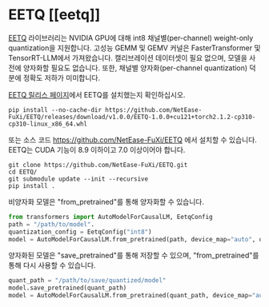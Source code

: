 <!--Copyright 2024 The HuggingFace Team. All rights reserved.

Licensed under the Apache License, Version 2.0 (the "License"); you may not use this file except in compliance with
the License. You may obtain a copy of the License at

http://www.apache.org/licenses/LICENSE-2.0

Unless required by applicable law or agreed to in writing, software distributed under the License is distributed on
an "AS IS" BASIS, WITHOUT WARRANTIES OR CONDITIONS OF ANY KIND, either express or implied. See the License for the
specific language governing permissions and limitations under the License.

⚠️ Note that this file is in Markdown but contain specific syntax for our doc-builder (similar to MDX) that may not be
rendered properly in your Markdown viewer.

-->

# EETQ [[eetq]]

[EETQ](https://github.com/NetEase-FuXi/EETQ) 라이브러리는 NVIDIA GPU에 대해 int8 채널별(per-channel) weight-only quantization을 지원합니다. 고성능 GEMM 및 GEMV 커널은 FasterTransformer 및 TensorRT-LLM에서 가져왔습니다. 캘리브레이션 데이터셋이 필요 없으며, 모델을 사전에 양자화할 필요도 없습니다. 또한, 채널별 양자화(per-channel quantization) 덕분에 정확도 저하가 미미합니다.

[EETQ 릴리스 페이지](https://github.com/NetEase-FuXi/EETQ/releases)에서 EETQ를 설치했는지 확인하십시오.

```
pip install --no-cache-dir https://github.com/NetEase-FuXi/EETQ/releases/download/v1.0.0/EETQ-1.0.0+cu121+torch2.1.2-cp310-cp310-linux_x86_64.whl
```

또는 소스 코드 https://github.com/NetEase-FuXi/EETQ 에서 설치할 수 있습니다. EETQ는 CUDA 기능이 8.9 이하이고 7.0 이상이어야 합니다.

```
git clone https://github.com/NetEase-FuXi/EETQ.git
cd EETQ/
git submodule update --init --recursive
pip install .
```

비양자화 모델은 "from_pretrained"를 통해 양자화할 수 있습니다.

```py
from transformers import AutoModelForCausalLM, EetqConfig
path = "/path/to/model".
quantization_config = EetqConfig("int8")
model = AutoModelForCausalLM.from_pretrained(path, device_map="auto", quantization_config=quantization_config)
```

양자화된 모델은 "save_pretrained"를 통해 저장할 수 있으며, "from_pretrained"를 통해 다시 사용할 수 있습니다.

```py
quant_path = "/path/to/save/quantized/model"
model.save_pretrained(quant_path)
model = AutoModelForCausalLM.from_pretrained(quant_path, device_map="auto")
```